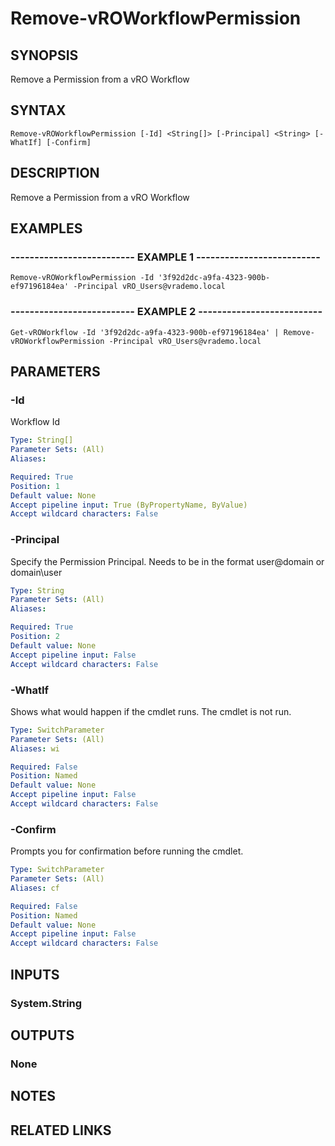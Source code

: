 # Remove-vROWorkflowPermission

## SYNOPSIS
Remove a Permission from a vRO Workflow

## SYNTAX

```
Remove-vROWorkflowPermission [-Id] <String[]> [-Principal] <String> [-WhatIf] [-Confirm]
```

## DESCRIPTION
Remove a Permission from a vRO Workflow

## EXAMPLES

### -------------------------- EXAMPLE 1 --------------------------
```
Remove-vROWorkflowPermission -Id '3f92d2dc-a9fa-4323-900b-ef97196184ea' -Principal vRO_Users@vrademo.local
```

### -------------------------- EXAMPLE 2 --------------------------
```
Get-vROWorkflow -Id '3f92d2dc-a9fa-4323-900b-ef97196184ea' | Remove-vROWorkflowPermission -Principal vRO_Users@vrademo.local
```

## PARAMETERS

### -Id
Workflow Id

```yaml
Type: String[]
Parameter Sets: (All)
Aliases: 

Required: True
Position: 1
Default value: None
Accept pipeline input: True (ByPropertyName, ByValue)
Accept wildcard characters: False
```

### -Principal
Specify the Permission Principal.
Needs to be in the format user@domain or domain\user

```yaml
Type: String
Parameter Sets: (All)
Aliases: 

Required: True
Position: 2
Default value: None
Accept pipeline input: False
Accept wildcard characters: False
```

### -WhatIf
Shows what would happen if the cmdlet runs.
The cmdlet is not run.

```yaml
Type: SwitchParameter
Parameter Sets: (All)
Aliases: wi

Required: False
Position: Named
Default value: None
Accept pipeline input: False
Accept wildcard characters: False
```

### -Confirm
Prompts you for confirmation before running the cmdlet.

```yaml
Type: SwitchParameter
Parameter Sets: (All)
Aliases: cf

Required: False
Position: Named
Default value: None
Accept pipeline input: False
Accept wildcard characters: False
```

## INPUTS

### System.String

## OUTPUTS

### None

## NOTES

## RELATED LINKS

